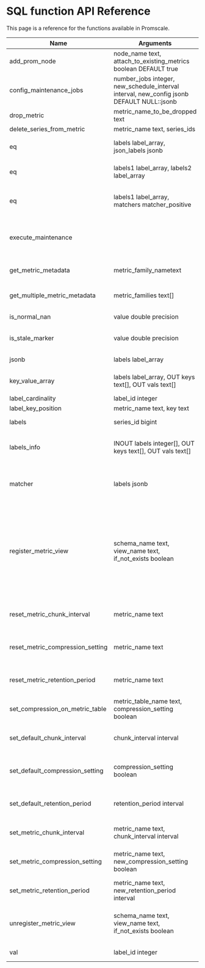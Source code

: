 # SQL function API Reference

This page is a reference for the functions available in Promscale.

<!--
SQL To generate

SELECT
  p.proname as "Name",
  pg_catalog.pg_get_function_arguments(p.oid) as "Argument data types",
  pg_catalog.pg_get_function_result(p.oid) as "Result data type",
  p.proname || ' ' || pg_catalog.obj_description(p.oid, 'pg_proc') || '.' as "Description"
FROM pg_catalog.pg_proc p
     LEFT JOIN pg_catalog.pg_namespace n ON n.oid = p.pronamespace
     LEFT JOIN pg_catalog.pg_language l ON l.oid = p.prolang
WHERE n.nspname OPERATOR(pg_catalog.~) '^(prom)$' COLLATE pg_catalog.default
ORDER BY 1, 2, 4;
-->

 Name | Arguments | Return type | Description
 --- | --- | --- | ---
 add_prom_node|node_name text, attach_to_existing_metrics boolean DEFAULT true||
config_maintenance_jobs|number_jobs integer, new_schedule_interval interval, new_config jsonb DEFAULT NULL::jsonb|boolean|Configure the number of maintenance jobs run by the job scheduler, as well as their scheduled interval.
 drop_metric | metric_name_to_be_dropped text | void |
 delete_series_from_metric | metric_name text, series_ids| boolean | deletes the series from the metric               
 eq | labels label_array, json_labels jsonb | boolean | eq returns true if the labels and jsonb are equal, ignoring the metric name.
 eq | labels1 label_array, labels2 label_array | boolean | eq returns true if two label arrays are equal, ignoring the metric name.
 eq | labels1 label_array, matchers matcher_positive | boolean | eq returns true if the label array and matchers are equal, there should not be a matcher for the metric name.
 execute_maintenance | | | Execute maintenance tasks like dropping data according to retention policy. This procedure should be run regularly in a cron job.
 get_metric_metadata | metric_family_nametext | TABLE(metric_family text, type text, unit text, help text) |
 get_multiple_metric_metadata | metric_families text[] | TABLE(metric_family text, type text, unit text, help text) |
 is_normal_nan | value double precision | boolean | is_normal_nan returns true if the value is a NaN.
 is_stale_marker | value double precision | boolean | is_stale_marker returns true if the value is a Prometheus stale marker.
 jsonb | labels label_array | jsonb | jsonb converts a labels array to a JSONB object.
 key_value_array | labels label_array, OUT keys text[], OUT vals text[]| record| key_value_array converts a labels array to two arrays: one for keys and another for values.
 label_cardinality | label_id integer | integer
 label_key_position | metric_name text, key text | integer|
 labels | series_id bigint | label_array | labels fetches labels array for the given series id.
 labels_info | INOUT labels integer[], OUT keys text[], OUT vals text[] | record | labels_info converts an array of label ids to three arrays: one for ids, one for keys and another for values
 matcher| labels jsonb | matcher_positive | matcher returns a matcher for the JSONB, name is ignored. The matcher can be used to match against a label array using @> or ? operators.
 register_metric_view | schema_name text, view_name text, if_not_exists boolean  | boolean | Register metric view with Promscale. This enables you to query the data with PromQL and set data retention policies through Promscale. Schema name and view name should be set to the desired schema and view you want to use. Note: underlying view needs to be based on an existing metric in Promscale (should use its table in the FROM clause). 
 reset_metric_chunk_interval | metric_name text | boolean | reset_metric_chunk_interval resets the chunk interval for a specific metric to using the default.
 reset_metric_compression_setting | metric_name text | boolean | reset_metric_compression_setting resets the compression setting for a specific metric to using the default.
 reset_metric_retention_period | metric_name text | boolean | reset_metric_retention_period resets the retention period for a specific metric to using the default.
 set_compression_on_metric_table | metric_table_name text, compression_setting boolean | void | set_compression_on_metric_table set a compression for a specific metric table.
 set_default_chunk_interval | chunk_interval interval | boolean | set_default_chunk_interval set the chunk interval for any metrics (existing and new) without an explicit override.
 set_default_compression_setting | compression_setting boolean | boolean | set_default_compression_setting set the compression setting for any existing and new metrics without an explicit override.
 set_default_retention_period | retention_period interval | boolean | set_default_retention_period set the retention period for any metrics (existing and new) without an explicit override.
 set_metric_chunk_interval | metric_name text, chunk_interval interval | boolean | set_metric_chunk_interval set a chunk interval for a specific metric (this overrides the default).
 set_metric_compression_setting | metric_name text, new_compression_setting boolean | boolean | set_metric_compression_setting set a compression setting for a specific metric and this overrides the default.
 set_metric_retention_period | metric_name text, new_retention_period interval | boolean | set_metric_retention_period set a retention period for a specific metric (this overrides the default).
 unregister_metric_view | schema_name text, view_name text, if_not_exists boolean | boolean | Unregister metric view with Promscale. Schema name and view name should be set to the metric view already registered in Promscale. 
 val| label_id integer| text| val returns the label value from a label id.
